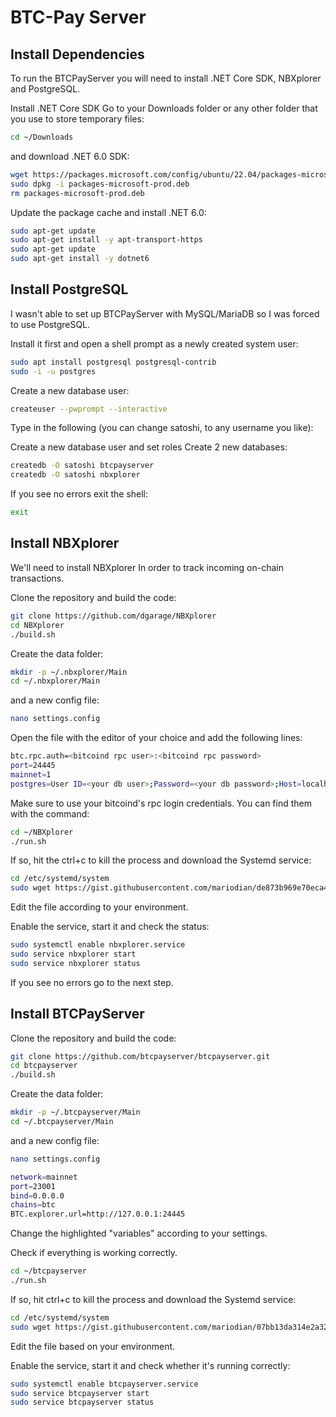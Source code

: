 # BTC-Pay Server

## Install Dependencies

To run the BTCPayServer you will need to install .NET Core SDK, NBXplorer and PostgreSQL.

Install .NET Core SDK
Go to your Downloads folder or any other folder that you use to store temporary files:

```bash
cd ~/Downloads
```
and download .NET 6.0 SDK:

```bash
wget https://packages.microsoft.com/config/ubuntu/22.04/packages-microsoft-prod.deb -O packages-microsoft-prod.deb
sudo dpkg -i packages-microsoft-prod.deb
rm packages-microsoft-prod.deb
```

Update the package cache and install .NET 6.0:

```bash
sudo apt-get update
sudo apt-get install -y apt-transport-https
sudo apt-get update
sudo apt-get install -y dotnet6
```

## Install PostgreSQL

I wasn't able to set up BTCPayServer with MySQL/MariaDB so I was forced to use PostgreSQL.

Install it first and open a shell prompt as a newly created system user:

```bash
sudo apt install postgresql postgresql-contrib
sudo -i -u postgres
```

Create a new database user:

```bash
createuser --pwprompt --interactive
```

Type in the following (you can change satoshi, to any username you like):

Create a new database user and set roles
Create 2 new databases:

```bash
createdb -O satoshi btcpayserver
createdb -O satoshi nbxplorer
```

If you see no errors exit the shell:

```bash
exit
```

## Install NBXplorer

We'll need to install NBXplorer In order to track incoming on-chain transactions.

Clone the repository and build the code:

```bash
git clone https://github.com/dgarage/NBXplorer
cd NBXplorer
./build.sh
```

Create the data folder:

```bash
mkdir -p ~/.nbxplorer/Main
cd ~/.nbxplorer/Main
```

and a new config file:

```bash
nano settings.config
```

Open the file with the editor of your choice and add the following lines:

```bash
btc.rpc.auth=<bitcoind rpc user>:<bitcoind rpc password>
port=24445
mainnet=1
postgres=User ID=<your db user>;Password=<your db password>;Host=localhost;Port=5432;Database=nbxplorer;
```

Make sure to use your bitcoind's rpc login credentials. You can find them with the command:

```bash
cd ~/NBXplorer
./run.sh
```

If so, hit the ctrl+c to kill the process and download the Systemd service:

```bash
cd /etc/systemd/system
sudo wget https://gist.githubusercontent.com/mariodian/de873b969e70eca4d0a7673efd697d0a/raw/acfc70c5694cd53d8a3df7ff54a35ff2caba7532/nbxplorer.service
```

Edit the file according to your environment.

Enable the service, start it and check the status:

```bash
sudo systemctl enable nbxplorer.service
sudo service nbxplorer start
sudo service nbxplorer status
```

If you see no errors go to the next step.

## Install BTCPayServer

Clone the repository and build the code:

```bash
git clone https://github.com/btcpayserver/btcpayserver.git
cd btcpayserver
./build.sh
```

Create the data folder:

```bash
mkdir -p ~/.btcpayserver/Main
cd ~/.btcpayserver/Main
```

and a new config file:

```bash
nano settings.config
```

```bash
network=mainnet
port=23001
bind=0.0.0.0
chains=btc
BTC.explorer.url=http://127.0.0.1:24445
```

Change the highlighted "variables" according to your settings.

Check if everything is working correctly.

```bash
cd ~/btcpayserver
./run.sh
```

If so, hit ctrl+c to kill the process and download the Systemd service:

```bash
cd /etc/systemd/system
sudo wget https://gist.githubusercontent.com/mariodian/07bb13da314e2a321784b380f543651a/raw/6cef554d9e8311e683a017d5e63a07822dee7642/btcpayserver.service
```

Edit the file based on your environment.

Enable the service, start it and check whether it's running correctly:

```bash
sudo systemctl enable btcpayserver.service
sudo service btcpayserver start
sudo service btcpayserver status
```
